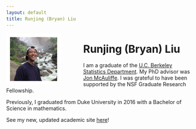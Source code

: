 ```yaml
---
layout: default
title: Runjing (Bryan) Liu
---
```

<img src="images/my_photo2.png" style="width:25%; 
border:10px solid white; margin-right: 60px" align="left">

# Runjing (Bryan) Liu

I am a graduate of the [U.C. Berkeley Statistics Department](https://statistics.berkeley.edu/). My PhD advisor was [Jon McAuliffe](https://statistics.berkeley.edu/people/jon-mcauliffe-0). I was grateful to have been supported by the NSF Graduate Research Fellowship. 

Previously, I graduated from Duke University in 2016 with a Bachelor of Science in mathematics. 

See my new, updated academic site [here](https://runjing-bryan-liu.netlify.app/)!
